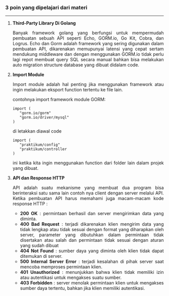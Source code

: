 ### 3 poin yang dipelajari dari materi
---

1. <div align="justify"><strong>Third-Party Library Di Golang</strong><p>Banyak framework golang yang berfungsi untuk mempermudah pembuatan sebuah API seperti Echo, GORM.io, Go Kit, Cobra, dan Logrus. Echo dan Gorm adalah framework yang sering digunakan dalam pembuatan API, dikarenakan memupunyai latensi yang cepat sertam mendukung middleware dan dengan menggunakan GORM.io tidak perlu lagi repot membuat query SQL secara manual bahkan bisa melakukan auto migration structure database yang dibuat didalam code.</p> </div>

2. <div align="justify"><strong>Import Module</strong><p>Import module adalah hal penting jika menggunakan framework atau ingin melakukan eksport function tertentu ke file lain.</p><p>contohnya import framework module GORM:

    ```
    import (
       "gorm.io/gorm"
       "gorm.io/driver/mysql"
    )
    ```
    di letakkan diawal code</p>

    ```
    import (
       "praktikum/config"
       "praktikum/controller
    )
    
    ```
    ini ketika kita ingin menggunakan function dari folder lain dalam projek yang dibuat.</p>
</div>

3. <div align="justify"><strong>API dan Response HTTP</strong><p>API adalah suatu mekanisme yang membuat dua program bisa berinteraksi satu sama lain contoh nya client dengan server melalui API. Ketika pembuatan API harus memahami juga macam-macam kode response HTTP :
  
    * **200 OK** : permintaan berhasil dan server mengirimkan data yang diminta.
    * **400 Bad Request** : terjadi dikarenakan klien mengirim data yang tidak lengkap atau tidak sesuai dengan format yang diharapkan oleh server, parameter yang dibutuhkan dalam permintaan tidak disertakan atau salah dan permintaan tidak sesuai dengan aturan yang sudah dibuat
    * **404 Not Found** : sumber daya yang diminta oleh klien tidak dapat ditemukan di server.
    * **500 Internal Server Error** : terjadi kesalahan di pihak server saat mencoba memproses permintaan klien.
    * **401 Unauthorized** : menunjukkan bahwa klien tidak memiliki izin atau autentikasi untuk mengakses suatu sumber.
    * **403 Forbidden** : server menolak permintaan klien untuk mengakses sumber daya tertentu, bahkan jika klien memiliki autentikasi.</p></div>